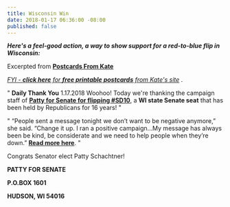```yaml
---
title: Wisconsin Win
date: 2018-01-17 06:36:00 -08:00
published: false
---
```


***Here's a feel-good action, a way to show support for a red-to-blue flip in Wisconsin:***

Excerpted from [**Postcards From Kate**](https://www.postcardsfromkate.org/)

[*FYI - **click here** for **free printable postcards** from Kate's site*](https://www.postcardsfromkate.org/get-supplies/) . 
 
"  **Daily Thank You** 1.17.2018
Woohoo! Today we're thanking the campaign staff of **[Patty for Senate for flipping #SD10](https://www.pattyforsenate.com/)**, a **WI state Senate seat** that has been held by Republicans for 16 years!  "

"  “People sent a message tonight we don’t want to be negative anymore,” she said. “Change it up. I ran a positive campaign...My message has always been be kind, be considerate and we need to help people when they’re down.” [**Read more here**](http://www.nydailynews.com/news/national/democrats-flip-wisconsin-state-senate-seat-stunning-upset-article-1.3761387).  "

Congrats Senator elect Patty Schachtner!

**PATTY FOR SENATE**

**P.O.BOX 1601**

**HUDSON, WI 54016** 